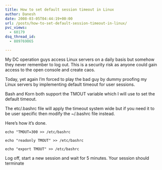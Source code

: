 ```yaml
---
title: How to set default session timeout in Linux
author: Danesh
date: 2008-03-05T04:44:19+00:00
url: /posts/how-to-set-default-session-timeout-in-linux/
pvc_views:
  - 60179
dsq_thread_id:
  - 889769065

---
```

My DC operation guys access Linux servers on a daily basis but somehow they never remember to log out. This is a security risk as anyone could gain access to the open console and create caos.

Today, yet again I&#8217;m forced to play the bad guy by dummy proofing my Linux servers by implementing default timeout for user sessions.

Bash and Korn both support the TMOUT variable which I will use to set the default timeout.

The etc/.bashrc file will apply the timeout system wide but if you need it to be user specific then modify the ~/.bashrc file instead.

Here&#8217;s how it&#8217;s done.

    echo "TMOUT=300 >> /etc/bashrc

    echo "readonly TMOUT" >> /etc/bashrc

    echo "export TMOUT" >> /etc/bashrc

Log off, start a new session and wait for 5 minutes. Your session should terminate